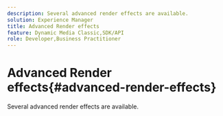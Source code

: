 ```yaml
---
description: Several advanced render effects are available.
solution: Experience Manager
title: Advanced Render effects
feature: Dynamic Media Classic,SDK/API
role: Developer,Business Practitioner
---
```


# Advanced Render effects{#advanced-render-effects}

Several advanced render effects are available.

